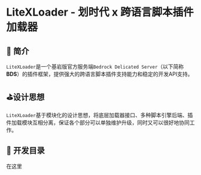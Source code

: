 # LiteXLoader - 划时代 x 跨语言脚本插件加载器

## 🎨 简介
`LiteXLoader`是一个基岩版官方服务端`Bedrock Delicated Server`（以下简称**BDS**）的插件框架，提供强大的跨语言脚本插件支持能力和稳定的开发API支持。  

## ⛳设计思想

`LiteXLoader`基于模块化的设计思想，将底层加载器接口、多种脚本引擎后端、插件加载模块互相分离，保证各个部分可以单独维护升级，同时又可以很好地协同工作。

## 📕 开发目录

在这里